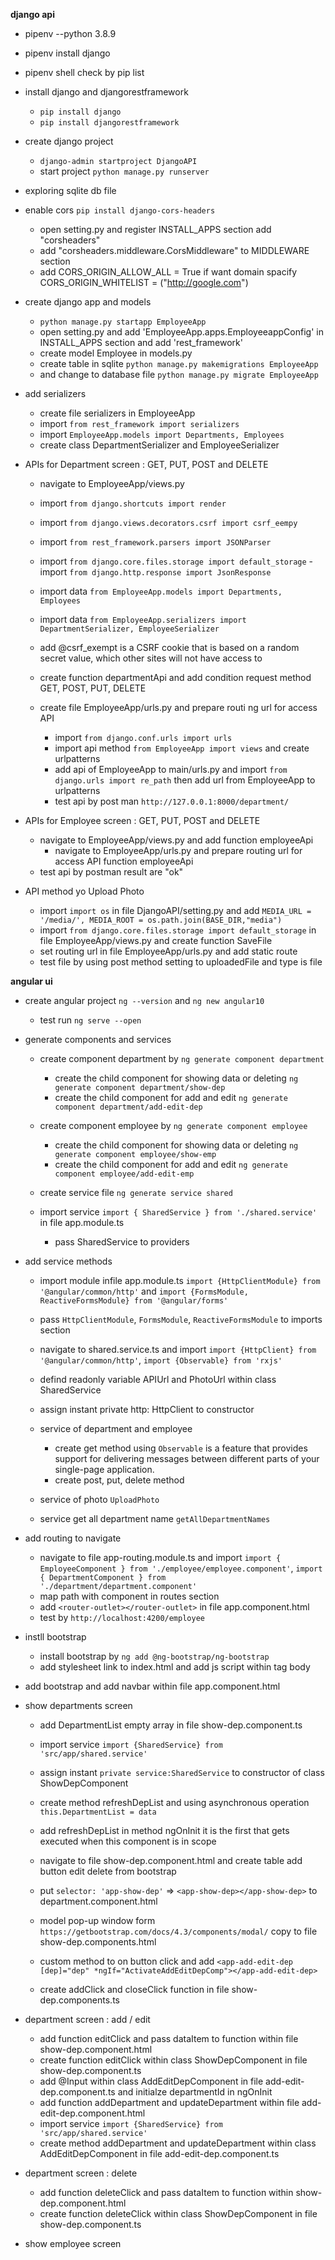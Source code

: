**django api**

- pipenv --python 3.8.9

- pipenv install django

- pipenv shell check by pip list

- install django and djangorestframework

  - `pip install django`
  - `pip install djangorestframework`

- create django project

  - `django-admin startproject DjangoAPI`
  - start project `python manage.py runserver`

- exploring sqlite db file

- enable cors `pip install django-cors-headers`

  - open setting.py and register INSTALL_APPS section add "corsheaders"
  - add "corsheaders.middleware.CorsMiddleware" to MIDDLEWARE section
  - add CORS_ORIGIN_ALLOW_ALL = True if want domain spacify CORS_ORIGIN_WHITELIST = ("http://google.com")

- create django app and models

  - `python manage.py startapp EmployeeApp`
  - open setting.py and add 'EmployeeApp.apps.EmployeeappConfig' in INSTALL_APPS section and add 'rest_framework'
  - create model Employee in models.py
  - create table in sqlite `python manage.py makemigrations EmployeeApp`
  - and change to database file `python manage.py migrate EmployeeApp`

- add serializers

  - create file serializers in EmployeeApp
  - import `from rest_framework import serializers`
  - import `EmployeeApp.models import Departments, Employees`
  - create class DepartmentSerializer and EmployeeSerializer

- APIs for Department screen : GET, PUT, POST and DELETE

  - navigate to EmployeeApp/views.py
  - import `from django.shortcuts import render`
  - import `from django.views.decorators.csrf import csrf_eempy`
  - import `from rest_framework.parsers import JSONParser`
  - import `from django.core.files.storage import default_storage`
    -import `from django.http.response import JsonResponse`

  - import data `from EmployeeApp.models import Departments, Employees`
  - import data `from EmployeeApp.serializers import DepartmentSerializer, EmployeeSerializer`

  - add @csrf_exempt is a CSRF cookie that is based on a random secret value, which other sites will not have access to

  - create function departmentApi and add condition request method GET, POST, PUT, DELETE

  - create file EmployeeApp/urls.py and prepare routi ng url for access API
    - import `from django.conf.urls import urls`
    - import api method `from EmployeeApp import views` and create urlpatterns
    - add api of EmployeeApp to main/urls.py and import `from django.urls import re_path` then add url from EmployeeApp to urlpatterns
    - test api by post man `http://127.0.0.1:8000/department/`

- APIs for Employee screen : GET, PUT, POST and DELETE

  - navigate to EmployeeApp/views.py and add function employeeApi
    - navigate to EmployeeApp/urls.py and prepare routing url for access API function employeeApi
  - test api by postman result are "ok"

- API method yo Upload Photo
  - import `import os` in file DjangoAPI/setting.py and add `MEDIA_URL = '/media/', MEDIA_ROOT = os.path.join(BASE_DIR,"media")`
  - import `from django.core.files.storage import default_storage` in file EmployeeApp/views.py and create function SaveFile
  - set routing url in file EmployeeApp/urls.py and add static route
  - test file by using post method setting to uploadedFile and type is file

**angular ui**

- create angular project `ng --version` and `ng new angular10`

  - test run `ng serve --open`

- generate components and services

  - create component department by `ng generate component department`

    - create the child component for showing data or deleting `ng generate component department/show-dep`
    - create the child component for add and edit `ng generate component department/add-edit-dep`

  - create component employee by `ng generate component employee`

    - create the child component for showing data or deleting `ng generate component employee/show-emp`
    - create the child component for add and edit `ng generate component employee/add-edit-emp`

  - create service file `ng generate service shared`

  - import service `import { SharedService } from './shared.service'` in file app.module.ts
    - pass SharedService to providers

- add service methods

  - import module infile app.module.ts `import {HttpClientModule} from '@angular/common/http'` and `import {FormsModule, ReactiveFormsModule} from '@angular/forms'`
  - pass `HttpClientModule`, `FormsModule`, `ReactiveFormsModule` to imports section
  - navigate to shared.service.ts and import `import {HttpClient} from '@angular/common/http'`, `import {Observable} from 'rxjs'`
  - defind readonly variable APIUrl and PhotoUrl within class SharedService

  - assign instant private http: HttpClient to constructor

  - service of department and employee

    - create get method using `Observable` is a feature that provides support for delivering messages between different parts of your single-page application.
    - create post, put, delete method

  - service of photo `UploadPhoto`
  - service get all department name `getAllDepartmentNames`

- add routing to navigate

  - navigate to file app-routing.module.ts and import `import { EmployeeComponent } from './employee/employee.component'`, `import { DepartmentComponent } from './department/department.component'`
  - map path with component in routes section
  - add `<router-outlet></router-outlet>` in file app.component.html
  - test by `http://localhost:4200/employee`

- instll bootstrap

  - install bootstrap by `ng add @ng-bootstrap/ng-bootstrap`
  - add stylesheet link to index.html and add js script within tag body

- add bootstrap and add navbar within file app.component.html

- show departments screen

  - add DepartmentList empty array in file show-dep.component.ts
  - import service `import {SharedService} from 'src/app/shared.service'`
  - assign instant `private service:SharedService` to constructor of class ShowDepComponent
  - create method refreshDepList and using asynchronous operation `this.DepartmentList = data`
  - add refreshDepList in method ngOnInit it is the first that gets executed when this component is in scope
  - navigate to file show-dep.component.html and create table add button edit delete from bootstrap
  - put `selector: 'app-show-dep'` => `<app-show-dep></app-show-dep>` to department.component.html

  - model pop-up window form `https://getbootstrap.com/docs/4.3/components/modal/` copy to file show-dep.components.html
  - custom method to on button click and add `<app-add-edit-dep [dep]="dep" *ngIf="ActivateAddEditDepComp"></app-add-edit-dep>`
  - create addClick and closeClick function in file show-dep.components.ts

- department screen : add / edit

  - add function editClick and pass dataItem to function within file show-dep.component.html
  - create function editClick within class ShowDepComponent in file show-dep.component.ts
  - add @Input within class AddEditDepComponent in file add-edit-dep.component.ts and initialze departmentId in ngOnInit
  - add function addDepartment and updateDepartment within file add-edit-dep.component.html
  - import service `import {SharedService} from 'src/app/shared.service'`
  - create method addDepartment and updateDepartment within class AddEditDepComponent in file add-edit-dep.component.ts

- department screen : delete

  - add function deleteClick and pass dataItem to function within show-dep.component.html
  - create function deleteClick within class ShowDepComponent in file show-dep.component.ts

- show employee screen
